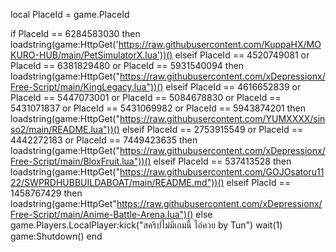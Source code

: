 local PlaceId = game.PlaceId

if PlaceId == 6284583030 then
	loadstring(game:HttpGet('https://raw.githubusercontent.com/KuppaHX/MOKURO-HUB/main/PetSimulatorX.lua'))()
elseif PlaceId == 4520749081 or PlaceId == 6381829480 or PlaceId == 5931540094 then
	loadstring(game:HttpGet("https://raw.githubusercontent.com/xDepressionx/Free-Script/main/KingLegacy.lua"))()
elseif PlaceId == 4616652839 or PlaceId == 5447073001 or PlaceId == 5084678830 or PlaceId == 5431071837 or PlaceId == 5431069982 or PlaceId == 5943874201 then
	loadstring(game:HttpGet("https://raw.githubusercontent.com/YUMXXXX/sinso2/main/README.lua"))()
elseif PlaceId == 2753915549 or PlaceId == 4442272183 or PlaceId == 7449423635 then
	loadstring(game:HttpGet("https://raw.githubusercontent.com/xDepressionx/Free-Script/main/BloxFruit.lua"))()
elseif PlaceId == 537413528 then
	loadstring(game:HttpGet("https://raw.githubusercontent.com/GOJOsatoru1122/SWPRDHUBBUILDABOAT/main/README.md"))()
elseif PlacId == 1458767429 then
	loadstring(game:HttpGet"https://raw.githubusercontent.com/xDepressionx/Free-Script/main/Anime-Battle-Arena.lua")()
else
	game.Players.LocalPlayer:kick("สคริปไม่มีเกมนี้ ไอ่ควย by Tun")
	wait(1)
	game:Shutdown()
end
